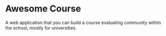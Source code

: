 # Awesome Course

A web application that you can build a course evaluating community within the school, mostly for universities.
